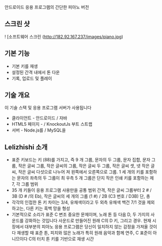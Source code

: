 안드로이드 응용 프로그램의 간단한 피아노 버전

## 스크린 샷
! [소프트웨어 스크린 (http://182.92.167.237/images/piano.jpg)

## 기본 기능
- 기본 키를 재생
- 설정된 간격 내에서 톤 다운
- 기록, 업로드 및 플레이

## 기술 개요
이 기술 스택 및 응용 프로그램 서버가 사용됩니다
- 클라이언트 - 안드로이드 / 자바
- HTML5 페이지 - / KnockoutJs 부트 스트랩
- 서버 - Node.js를 / MySQL을

## Lelizhishi 소개
- 표준 키보드는 키 (88)를 가지고, 즉 9 개 그룹, 문자의 두 그룹, 문자 집합, 문자 그룹, 작은 글씨 그룹, 작은 글씨의 그룹, 작은 글씨 두 그룹, 작은 글씨 셋, 넷 작은 글씨, 작은 글씨 다섯으로 나누어 져 왼쪽에서 오른쪽으로 그룹. 1 세 개의 키를 포함하는 문자의 좌측의 두 그룹이 최 우측 5 개 그룹은 단지 작은 인쇄 키를 포함하는 제 7, 각 그룹 범위
- 35 개 키들이 응용 프로그램 사용만을 공통 범위 간격, 작은 글씨 그룹부터 2 # / 3B (D # /의 Eb), 작은 글씨의 세 개의 그룹 (1 #) / 2B (C3 번호 / D3B) 단, 총
- 각각의 인접한 톤 키 차이는 3/4, 유채색이라고 두 외측 유채색 백건 7/1 것을 제외하고는, 다른 키는 흑백 망을 형성
- 기본적으로 소리가 표준 C 변조 중요한 문제이며, 노래 톤 등 다음 D, 두 가지의 사운드를 강화하는 것입니다 사운드로 만들어진 원래 C의 D 키, 그리고 경우. 현재 시장에서 대부분의 피아노 응용 프로그램은 당신이 일치하지 않는 감정을 가져올 것이다 재생할 때 표준 톤, 피치와 많은 노래가 특히 원래 음악과 함께 연주, C 표준이 아니므이다 C의 터치 톤 키를 기반으로 재생 시간